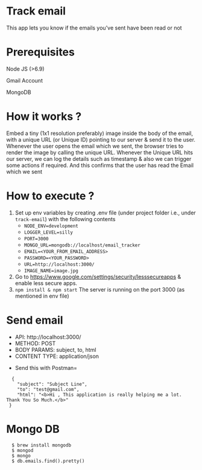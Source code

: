 # Track email
This app lets you know if the emails you've sent have been read or not
# Prerequisites
Node JS (>6.9)

Gmail Account

MongoDB
# How it works ?

Embed a tiny (1x1 resolution preferably) image inside the body of the email, with a unique URL (or Unique ID) pointing to our server
& send it to the user. Whenever the user opens the email which we sent, the browser tries to render the image by calling the unique URL. Whenever the Unique URL hits our server, we can log the details such as timestamp & also we can trigger some actions if required. And this confirms that the user has read the Email which we sent

# How to execute ?
1. Set up env variables by creating .env file (under project folder i.e., under `track-email`) with the following contents
	 * `NODE_ENV=development`
	 * `LOGGER_LEVEL=silly`
	 * `PORT=3000`
	 * `MONGO_URL=mongodb://localhost/email_tracker`
	 * `EMAIL=<YOUR_FROM_EMAIL_ADDRESS>`
	 * `PASSWORD=<YOUR_PASSWORD>`
	 * `URL=http://localhost:3000/`
	 * `IMAGE_NAME=image.jpg`
2. Go to https://www.google.com/settings/security/lesssecureapps & enable less secure apps.
3. `npm install & npm start` The server is running on the port 3000 (as mentioned in env file)
# Send email
- API: http://localhost:3000/
- METHOD: POST
- BODY PARAMS: subject, to, html
- CONTENT TYPE: application/json

* Send this with Postman=

```
  {
	"subject": "Subject Line",
	"to": "test@gmail.com",
	"html": "<b>Hi , This application is really helping me a lot. Thank You So Much.</b>"
 }
```


# Mongo DB
```
  $ brew install mongodb
  $ mongod
  $ mongo
  $ db.emails.find().pretty()
```

